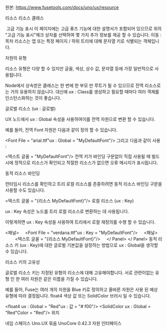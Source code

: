 원본: https://www.fusetools.com/docs/uno/ux/resource

리소스 리소스 클래스

 고급 기능 표시
이 페이지에는 고급 퓨즈 기능에 대한 설명서가 포함되어 있으므로 위의 "고급 기능 표시"체크 상자를 선택하여 몇 가지 추가 정보를 제공 할 수 있습니다.
이동 :
목차
리소스는 앱 또는 특정 페이지 / 하위 트리에 대해 문자열 키로 식별되는 객체입니다.

자원의 유형

리소스 유형은 다양 할 수 있지만 글꼴, 색상, 상수 값, 문자열 등에 가장 일반적으로 사용됩니다.

Node에서 상속받은 클래스는 한 번에 한 부모 만 루트가 될 수 있으므로 전역 리소스로는 거의 유용하지 않습니다. 대신에 ux : Class를 생성하고 필요할 때마다 여러 객체를 인스턴스화하는 것이 좋습니다.

글로벌 리소스 (ux : 글로벌)

UX 노드에서 ux : Global 속성을 사용하여이를 전역 자원으로 변환 할 수 있습니다.

예를 들어, 전역 Font 자원은 다음과 같이 정의 할 수 있습니다.

<Font File = "arial.ttf"ux : Global = "MyDefaultFont"/>
그리고 다음과 같이 사용 :

<텍스트 글꼴 = "MyDefaultFont"/>
전역 키가 바인딩 구문없이 직접 사용될 때 빌드시에 정적으로 리소스가 확인되고 적절한 리소스가 없으면 오류 메시지가 표시됩니다.

동적 리소스 바인딩

런타임시 리소스를 확인하고 트리 로컬 리소스를 존중하려면 동적 리소스 바인딩 구문을 사용할 수도 있습니다.

<텍스트 글꼴 = "{리소스 MyDefaultFont}"/>
로컬 리소스 (ux : Key)

ux : Key 속성은 노드를 트리 로컬 리소스로 변환하는 데 사용됩니다.

이렇게하면 ux : Key 속성을 사용하여 트리에서 로컬 재정의를 수행 할 수 있습니다.

<패널>
    <Font File = "verdana.ttf"ux : Key = "MyDefaultFont"/>
    <패널>
        <텍스트 글꼴 = "{리소스 MyDefaultFont}"/>
    </ Panel>
</ Panel>
동적 리소스 키 (ux : Key)에 대한 글로벌 기본값을 설정하는 방법으로 ux : Global을 생각할 수 있습니다.

리소스 키의 고유성

글로벌 리소스 키는 지정된 유형의 리소스에 대해 고유해야합니다. 서로 관련이없는 유형 인 한 여러 자원은 같은 이름을 가질 수 있습니다.

예를 들어, Fuse는 여러 개의 자원을 Blue 키로 정의하고 올바른 자원은 사용 된 예상 유형에 따라 결정됩니다. float4 색상 값 또는 SolidColor 브러시 일 수 있습니다.

<float4 ux : Global = "Red"ux : 값 = "# f00"/>
<SolidColor ux : Global = "Red"Color = "Red"/>
위치

네임 스페이스
Uno.UX
묶음
UnoCore 0.42.3
자원 인터페이스

